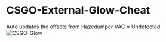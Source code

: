 # CSGO-External-Glow-Cheat
Auto updates the offsets from Hazedumper
VAC = Undetected
<img src="https://i.ibb.co/1mPc19K/CSGO-Glow.png" alt="CSGO-Glow" border="0">
